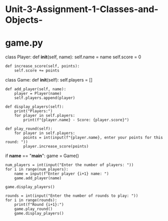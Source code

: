 # Unit-3-Assignment-1-Classes-and-Objects-

# game.py

class Player:
    def __init__(self, name):
        self.name = name
        self.score = 0

    def increase_score(self, points):
        self.score += points

class Game:
    def __init__(self):
        self.players = []

    def add_player(self, name):
        player = Player(name)
        self.players.append(player)

    def display_players(self):
        print("Players:")
        for player in self.players:
            print(f"{player.name} - Score: {player.score}")

    def play_round(self):
        for player in self.players:
            points = int(input(f"{player.name}, enter your points for this round: "))
            player.increase_score(points)

if __name__ == "__main__":
    game = Game()

    num_players = int(input("Enter the number of players: "))
    for i in range(num_players):
        name = input(f"Enter player {i+1} name: ")
        game.add_player(name)

    game.display_players()

    rounds = int(input("Enter the number of rounds to play: "))
    for i in range(rounds):
        print(f"Round {i+1}:")
        game.play_round()
        game.display_players()
